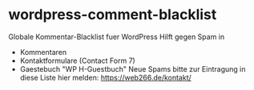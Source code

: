 # wordpress-comment-blacklist
Globale Kommentar-Blacklist fuer WordPress
Hilft gegen Spam in
- Kommentaren
- Kontaktformulare (Contact Form 7)
- Gaestebuch "WP H-Guestbuch"
Neue Spams bitte zur Eintragung in diese Liste hier melden:
https://web266.de/kontakt/
